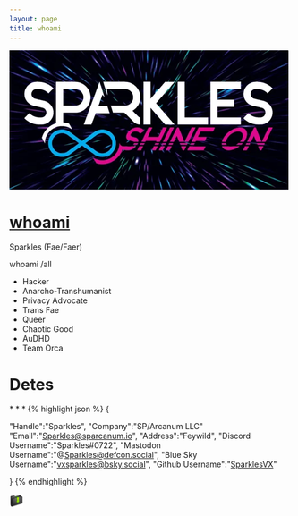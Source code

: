 ```yaml
---
layout: page
title: whoami
---
```


<img src="/assets/SparklesLogo.png">


<h1><a href="/Hacker">whoami</a></h1>
 
Sparkles (Fae/Faer)

whoami /all

*  Hacker
*  Anarcho-Transhumanist
* Privacy Advocate
* Trans Fae
* Queer
* Chaotic Good
* AuDHD
* Team Orca

<h1>Detes</h1>
* * *
{% highlight json %}
{

"Handle":"Sparkles",
"Company":"SP/Arcanum LLC"
"Email":"Sparkles@sparcanum.io",
"Address":"Feywild",
"Discord Username":"Sparkles#0722",
"Mastodon Username":"@Sparkles@defcon.social",
"Blue Sky Username":"vxsparkles@bsky.social",
"Github Username":"[SparklesVX](https://github.com/SparklesVX)"

}
{% endhighlight %}

<a href="/download/detes.json" download>
  <img src="/assets/foldericon.png" alt="download">
</a>
